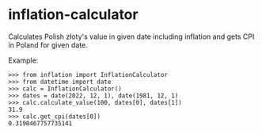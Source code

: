 # inflation-calculator
Calculates Polish złoty's value in given date including inflation and gets CPI in Poland for given date.

Example:
```
>>> from inflation import InflationCalculator
>>> from datetime import date
>>> calc = InflationCalculator()
>>> dates = date(2022, 12, 1), date(1981, 12, 1)
>>> calc.calculate_value(100, dates[0], dates[1])
31.9
>>> calc.get_cpi(dates[0])
0.3190467757735141
```
